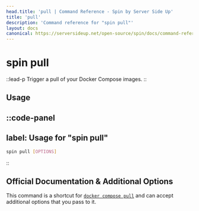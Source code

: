 ```yaml
---
head.title: 'pull | Command Reference - Spin by Server Side Up'
title: 'pull'
description: 'Command reference for "spin pull"'
layout: docs
canonical: https://serversideup.net/open-source/spin/docs/command-reference/pull
---
```

# spin pull
::lead-p
Trigger a pull of your Docker Compose images.
::

## Usage
::code-panel
---
label: Usage for "spin pull"
---
```bash
spin pull [OPTIONS]
```
::
## Official Documentation & Additional Options
This command is a shortcut for [`docker compose pull`](https://docs.docker.com/engine/reference/commandline/compose_pull/) and can accept additional options that you pass to it.